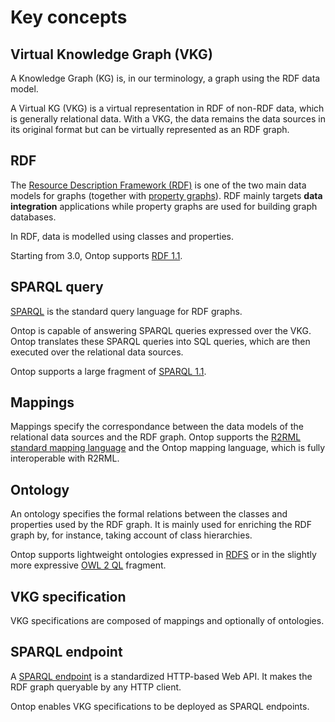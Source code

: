 # Key concepts

## Virtual Knowledge Graph (VKG)

A Knowledge Graph (KG) is, in our terminology, a graph using the RDF data model. 

A Virtual KG (VKG) is a virtual representation in RDF of non-RDF data, which is generally relational data.
With a VKG, the data remains the data sources in its original format but can be virtually represented as an RDF graph.

## RDF
The [Resource Description Framework (RDF)](https://www.w3.org/TR/rdf11-concepts/) 
is one of the two main data models for graphs (together with [property graphs](http://graphdatamodeling.com/Graph%20Data%20Modeling/GraphDataModeling/page/PropertyGraphs.html)). 
RDF mainly targets **data integration** applications while property graphs are used for building graph databases.

In RDF, data is modelled using classes and properties.

Starting from 3.0, Ontop supports [RDF 1.1](https://www.w3.org/TR/rdf11-concepts/).

## SPARQL query

[SPARQL](https://www.w3.org/TR/sparql11-query/) is the standard query language for RDF graphs. 

Ontop is capable of answering SPARQL queries expressed over the VKG.
Ontop translates these SPARQL queries into SQL queries, which are then executed over the relational data sources.

Ontop supports a large fragment of [SPARQL 1.1](https://www.w3.org/TR/sparql11-query/).

## Mappings

Mappings specify the correspondance between the data models of the relational data sources and the RDF graph.
Ontop supports the [R2RML standard mapping language](https://www.w3.org/TR/r2rml/) and the Ontop mapping language, which is fully interoperable with R2RML.

## Ontology

An ontology specifies the formal relations between the classes and properties used by the RDF graph. It is mainly used for enriching the RDF graph by, for instance, taking account of class hierarchies.

Ontop supports lightweight ontologies expressed in [RDFS](https://www.w3.org/TR/rdf-schema/) or in the slightly more expressive [OWL 2 QL](https://www.w3.org/TR/owl2-profiles/#OWL_2_QL) fragment.

## VKG specification

VKG specifications are composed of mappings and optionally of ontologies.

## SPARQL endpoint

A [SPARQL endpoint](https://www.w3.org/TR/2013/REC-sparql11-protocol-20130321/) is a standardized HTTP-based Web API. 
It makes the RDF graph queryable by any HTTP client.

Ontop enables VKG specifications to be deployed as SPARQL endpoints.


